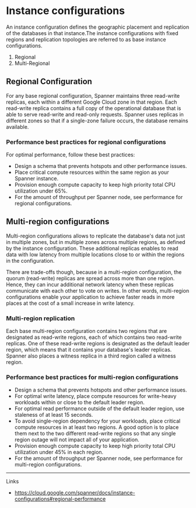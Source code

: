 # Instance configurations

An instance configuration defines the geographic placement and replication of the databases in that instance.The instance configurations with fixed regions and replication topologies are referred to as base instance configurations.

1. Regional
2. Multi-Regional

## Regional Configuration

For any base regional configuration, Spanner maintains three read-write replicas, each within a different Google Cloud zone in that region. Each read-write replica contains a full copy of the operational database that is able to serve read-write and read-only requests. Spanner uses replicas in different zones so that if a single-zone failure occurs, the database remains available.

### Performance best practices for regional configurations

For optimal performance, follow these best practices:

* Design a schema that prevents hotspots and other performance issues.
* Place critical compute resources within the same region as your Spanner instance.
* Provision enough compute capacity to keep high priority total CPU utilization under 65%.
* For the amount of throughput per Spanner node, see performance for regional configurations.

## Multi-region configurations

Multi-region configurations allows to replicate the database's data not just in multiple zones, but in multiple zones across multiple regions, as defined by the instance configuration. These additional replicas enables to read data with low latency from multiple locations close to or within the regions in the configuration.

There are trade-offs though, because in a multi-region configuration, the quorum (read-write) replicas are spread across more than one region. Hence, they can incur additional network latency when these replicas communicate with each other to vote on writes. In other words, multi-region configurations enable your application to achieve faster reads in more places at the cost of a small increase in write latency.

### Multi-region replication

Each base multi-region configuration contains two regions that are designated as read-write regions, each of which contains two read-write replicas. One of these read-write regions is designated as the default leader region, which means that it contains your database's leader replicas. Spanner also places a witness replica in a third region called a witness region.

### Performance best practices for multi-region configurations

* Design a schema that prevents hotspots and other performance issues.
* For optimal write latency, place compute resources for write-heavy workloads within or close to the default leader region.
* For optimal read performance outside of the default leader region, use staleness of at least 15 seconds.
* To avoid single-region dependency for your workloads, place critical compute resources in at least two regions. A good option is to place them next to the two different read-write regions so that any single region outage will not impact all of your application.
* Provision enough compute capacity to keep high priority total CPU utilization under 45% in each region.
* For the amount of throughput per Spanner node, see performance for multi-region configurations.

---

Links

* <https://cloud.google.com/spanner/docs/instance-configurations#regional-performance>
